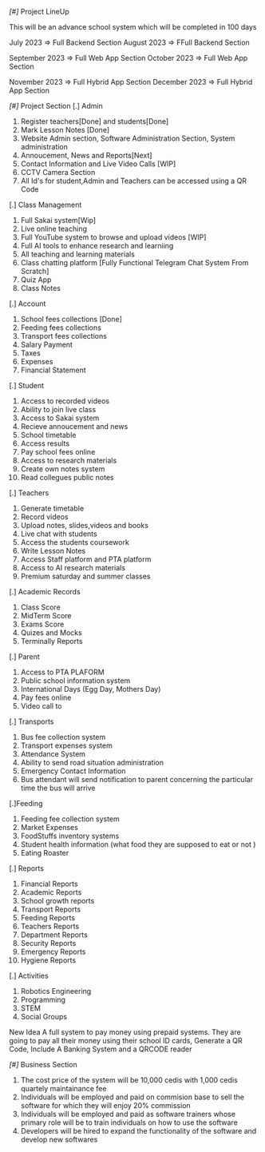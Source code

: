 *[#]* Project LineUp

  This will be an advance school system which will be completed in 100 days 
  
  July 2023 => Full Backend Section
  August 2023 => FFull Backend Section

  
  September 2023 => Full Web App Section
  October 2023 => Full Web App Section

  November 2023 => Full Hybrid App Section
  December 2023 => Full Hybrid App Section


  *[#]* Project Section
[.] Admin
1. Register teachers[Done] and students[Done]
2. Mark Lesson Notes [Done]
3. Website Admin section, Software Administration Section, System administration
4. Annoucement, News and Reports[Next]
5. Contact Information and Live Video Calls [WIP]
6. CCTV Camera Section
7. All Id's for student,Admin and Teachers can be accessed using a QR Code


[.] Class Management
1. Full Sakai system[Wip] 
2. Live online teaching 
3. Full YouTube system to browse and upload videos [WIP]
4. Full AI tools to enhance research and learniing 
5. All teaching and learning materials 
6. Class chatting platform [Fully Functional Telegram Chat System From Scratch]
7. Quiz App
8. Class Notes 

[.] Account 
1. School fees collections [Done]
2. Feeding fees collections
3. Transport fees collections
4. Salary Payment 
5. Taxes
6. Expenses 
7. Financial Statement 

[.] Student 
1. Access to recorded videos 
2. Ability to join live class
3. Access to Sakai system 
4. Recieve annoucement and news 
5. School timetable 
6. Access results 
7. Pay school fees online 
8. Access to research materials 
9. Create own notes system
10. Read collegues public notes 

[.] Teachers 
1. Generate timetable 
2. Record videos 
3. Upload notes, slides,videos and books 
4. Live chat with students
5. Access the students coursework 
6. Write Lesson Notes 
7. Access Staff platform and PTA platform 
8. Access to AI research materials 
9. Premium saturday and summer classes 

[.] Academic Records 
1. Class Score 
2. MidTerm Score 
3. Exams Score
4. Quizes and Mocks 
5. Terminally Reports 

[.] Parent
1. Access to PTA PLAFORM 
2. Public school information system 
3. International Days (Egg Day, Mothers Day)
4. Pay fees online
5. Video call to 



[.] Transports
1. Bus fee collection system 
2. Transport expenses system 
3. Attendance System 
4. Ability to send road situation administration
5. Emergency Contact Information
6. Bus attendant will send notification to parent concerning the particular time the bus will arrive

[.]Feeding 
1. Feeding fee collection system
2. Market Expenses 
3. FoodStuffs inventory systems 
4. Student health information (what food they are supposed to eat or not )
5. Eating Roaster 

[.] Reports 
1. Financial Reports 
2. Academic Reports 
3. School growth reports 
4. Transport Reports 
5. Feeding Reports 
6. Teachers Reports 
7. Department Reports
8. Security Reports 
9. Emergency Reports
10. Hygiene Reports 

[.] Activities
1. Robotics Engineering
2. Programming 
3. STEM 
4. Social Groups

New Idea
A full system to pay money using prepaid systems. They are going to pay all their money using their school ID cards, Generate a QR Code, Include A Banking System and a QRCODE reader  


 *[#]* Business Section
 1. The cost price of the system will be 10,000 cedis with 1,000 cedis quartely maintainance fee
 2. Individuals will be employed and paid on commision base to sell the software for which they will enjoy 20% commission 
 3. Individuals will be employed and paid as software trainers whose primary role will be to train individuals on how to use the software
 4. Developers will be hired to expand the functionality of the software and develop new softwares 
 